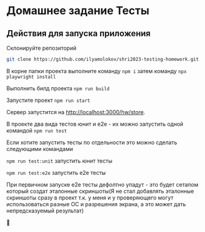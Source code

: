 # Домашнее задание Тесты

## Действия для запуска приложения

Склонируйте репозиторий 

```bash
git clone https://github.com/ilyamolokov/shri2023-testing-homework.git
```

В корне папки проекта выполните команду `npm i` затем команду `npx playwright install`

Выполнить билд проекта `npm run build`

Запустите проект `npm run start`

Сервер запустится на [http://localhost:3000/hw/store](http://localhost:3000/hw/store).

В проекте два вида тестов юнит и e2e - их можно запустить одной командой `npm run test`

Если хотите запустить тесты по отдельности это можно сделать следующими командами

`npm run test:unit` запустить юнит тесты

`npm run test:e2e` запустить e2e тесты

При первичном запуске е2е тесты дефолтно упадут - это будет сетапом который создат эталонные скриншоты(Я не стал добавлять эталонные скриншоты сразу в проект т.к. у меня и у проверяющего могут использоваться разные ОС и разрешения экрана, а это может дать непредсказуемый результат) 

🐘